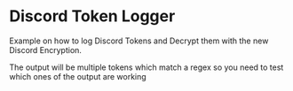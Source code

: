# Discord Token Logger
Example on how to log Discord Tokens and Decrypt them with the new Discord Encryption.

The output will be multiple tokens which match a regex so you need to test which ones of the output are working
